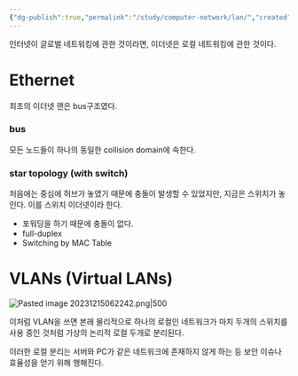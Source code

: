 ```yaml
---
{"dg-publish":true,"permalink":"/study/computer-network/lan/","created":"2023-12-17T23:52:48.000+09:00","updated":"2025-01-14T15:33:44.000+09:00"}
---
```



인터넷이 글로벌 네트워킹에 관한 것이라면, 이더넷은 로컬 네트워킹에 관한 것이다.
# Ethernet

최초의 이더넷 랜은 bus구조였다.
### bus
모든 노드들이 하나의 동일한 collision domain에 속한다.

### star topology (with switch)
처음에는 중심에 허브가 놓였기 때문에 충돌이 발생할 수 있었지만, 지금은 스위치가 놓인다. 이를 스위치 이더넷이라 한다.

- 포워딩을 하기 때문에 충돌이 없다.
- full-duplex
- Switching by MAC Table


# VLANs (Virtual LANs)

![Pasted image 20231215062242.png|500](/img/user/z-Attached%20Files/Pasted%20image%2020231215062242.png)

이처럼 VLAN을 쓰면 본래 물리적으로 하나의 로컬인 네트워크가 마치 두개의 스위치를 사용 중인 것처럼 가상의 논리적 로컬 두개로 분리된다.

이러한 로컬 분리는 서버와 PC가 같은 네트워크에 존재하지 않게 하는 등 보안 이슈나 효율성을 얻기 위해 행해진다.
